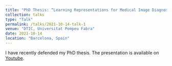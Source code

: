 ```yaml
---
title: "PhD Thesis: “Learning Representations for Medical Image Diagnosis: Impact of Curriculum Training and Architectural Design"
collection: talks
type: "Talk"
permalink: /talks/2021-10-14-talk-1
venue: "DTIC, Universitat Pompeu Fabra"
date: 2021-10-14
location: "Barcelona, Spain"
---
```


I have recently defended my PhD thesis. The presentation is available on [Youtube](https://www.youtube.com/watch?v=RvlRW6g_7Co&ab_channel=AmeliaJim%C3%A9nezS%C3%A1nchez).